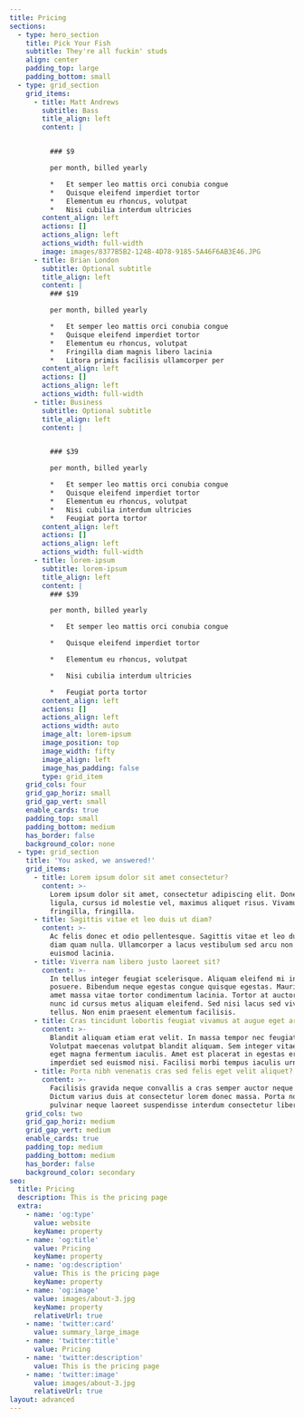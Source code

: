 ```yaml
---
title: Pricing
sections:
  - type: hero_section
    title: Pick Your Fish
    subtitle: They're all fuckin' studs
    align: center
    padding_top: large
    padding_bottom: small
  - type: grid_section
    grid_items:
      - title: Matt Andrews
        subtitle: Bass
        title_align: left
        content: |


          ### $9

          per month, billed yearly

          *   Et semper leo mattis orci conubia congue
          *   Quisque eleifend imperdiet tortor
          *   Elementum eu rhoncus, volutpat
          *   Nisi cubilia interdum ultricies
        content_align: left
        actions: []
        actions_align: left
        actions_width: full-width
        image: images/8377B5B2-124B-4D78-9185-5A46F6AB3E46.JPG
      - title: Brian London
        subtitle: Optional subtitle
        title_align: left
        content: |
          ### $19

          per month, billed yearly

          *   Et semper leo mattis orci conubia congue
          *   Quisque eleifend imperdiet tortor
          *   Elementum eu rhoncus, volutpat
          *   Fringilla diam magnis libero lacinia
          *   Litora primis facilisis ullamcorper per
        content_align: left
        actions: []
        actions_align: left
        actions_width: full-width
      - title: Business
        subtitle: Optional subtitle
        title_align: left
        content: |


          ### $39

          per month, billed yearly

          *   Et semper leo mattis orci conubia congue
          *   Quisque eleifend imperdiet tortor
          *   Elementum eu rhoncus, volutpat
          *   Nisi cubilia interdum ultricies
          *   Feugiat porta tortor
        content_align: left
        actions: []
        actions_align: left
        actions_width: full-width
      - title: lorem-ipsum
        subtitle: lorem-ipsum
        title_align: left
        content: |
          ### $39

          per month, billed yearly

          *   Et semper leo mattis orci conubia congue

          *   Quisque eleifend imperdiet tortor

          *   Elementum eu rhoncus, volutpat

          *   Nisi cubilia interdum ultricies

          *   Feugiat porta tortor
        content_align: left
        actions: []
        actions_align: left
        actions_width: auto
        image_alt: lorem-ipsum
        image_position: top
        image_width: fifty
        image_align: left
        image_has_padding: false
        type: grid_item
    grid_cols: four
    grid_gap_horiz: small
    grid_gap_vert: small
    enable_cards: true
    padding_top: small
    padding_bottom: medium
    has_border: false
    background_color: none
  - type: grid_section
    title: 'You asked, we answered!'
    grid_items:
      - title: Lorem ipsum dolor sit amet consectetur?
        content: >-
          Lorem ipsum dolor sit amet, consectetur adipiscing elit. Donec nisl
          ligula, cursus id molestie vel, maximus aliquet risus. Vivamus in nibh
          fringilla, fringilla.
      - title: Sagittis vitae et leo duis ut diam?
        content: >-
          Ac felis donec et odio pellentesque. Sagittis vitae et leo duis ut
          diam quam nulla. Ullamcorper a lacus vestibulum sed arcu non odio
          euismod lacinia.
      - title: Viverra nam libero justo laoreet sit?
        content: >-
          In tellus integer feugiat scelerisque. Aliquam eleifend mi in nulla
          posuere. Bibendum neque egestas congue quisque egestas. Mauris sit
          amet massa vitae tortor condimentum lacinia. Tortor at auctor urna
          nunc id cursus metus aliquam eleifend. Sed nisi lacus sed viverra
          tellus. Non enim praesent elementum facilisis.
      - title: Cras tincidunt lobortis feugiat vivamus at augue eget arcu?
        content: >-
          Blandit aliquam etiam erat velit. In massa tempor nec feugiat.
          Volutpat maecenas volutpat blandit aliquam. Sem integer vitae justo
          eget magna fermentum iaculis. Amet est placerat in egestas erat
          imperdiet sed euismod nisi. Facilisi morbi tempus iaculis urna.
      - title: Porta nibh venenatis cras sed felis eget velit aliquet?
        content: >-
          Facilisis gravida neque convallis a cras semper auctor neque vitae.
          Dictum varius duis at consectetur lorem donec massa. Porta non
          pulvinar neque laoreet suspendisse interdum consectetur libero.
    grid_cols: two
    grid_gap_horiz: medium
    grid_gap_vert: medium
    enable_cards: true
    padding_top: medium
    padding_bottom: medium
    has_border: false
    background_color: secondary
seo:
  title: Pricing
  description: This is the pricing page
  extra:
    - name: 'og:type'
      value: website
      keyName: property
    - name: 'og:title'
      value: Pricing
      keyName: property
    - name: 'og:description'
      value: This is the pricing page
      keyName: property
    - name: 'og:image'
      value: images/about-3.jpg
      keyName: property
      relativeUrl: true
    - name: 'twitter:card'
      value: summary_large_image
    - name: 'twitter:title'
      value: Pricing
    - name: 'twitter:description'
      value: This is the pricing page
    - name: 'twitter:image'
      value: images/about-3.jpg
      relativeUrl: true
layout: advanced
---
```

